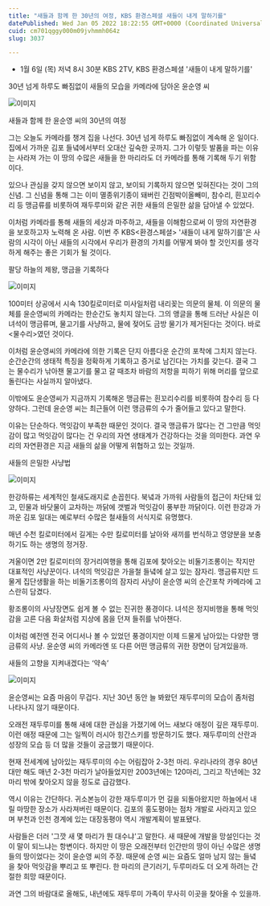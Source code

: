 ```yaml
---
title: "새들과 함께 한 30년의 여정, KBS 환경스페셜 새들이 내게 말하기를"
datePublished: Wed Jan 05 2022 18:22:55 GMT+0000 (Coordinated Universal Time)
cuid: cm701qggy000m09jvhmmh064z
slug: 3037

---
```



- 1월 6일 (목) 저녁 8시 30분 KBS 2TV, KBS 환경스페셜 '새들이 내게 말하기를'

30년 넘게 하루도 빠짐없이 새들의 모습을 카메라에 담아온 윤순영 씨

![이미지](https://cdn.hashnode.com/res/hashnode/image/upload/v1739251993966/5d58cb01-3cec-4bff-b40d-b9415e135c99.jpeg)

새들과 함께 한 윤순영 씨의 30년의 여정

그는 오늘도 카메라를 챙겨 집을 나선다. 30년 넘게 하루도 빠짐없이 계속해 온 일이다. 집에서 가까운 김포 들녘에서부터 오대산 깊숙한 곳까지. 그가 이렇듯 발품을 파는 이유는 사라져 가는 이 땅의 수많은 새들을 한 마리라도 더 카메라를 통해 기록해 두기 위함이다.

있으나 관심을 갖지 않으면 보이지 않고, 보이되 기록하지 않으면 잊혀진다는 것이 그의 신념. 그 신념을 통해 그는 이미 멸종위기종이 돼버린 긴점박이올빼미, 참수리, 흰꼬리수리 등 맹금류를 비롯하여 재두루미와 같은 귀한 새들의 은밀한 삶을 담아낼 수 있었다.

이처럼 카메라를 통해 새들의 세상과 마주하고, 새들을 이해함으로써 이 땅의 자연환경을 보호하고자 노력해 온 사람. 이번 주 KBS<환경스페셜> '새들이 내게 말하기를'은 사람의 시각이 아닌 새들의 시각에서 우리가 환경의 가치를 어떻게 봐야 할 것인지를 생각하게 해주는 좋은 기회가 될 것이다.

팔당 하늘의 제왕, 맹금을 기록하다

![이미지](https://cdn.hashnode.com/res/hashnode/image/upload/v1739251995663/f1c2049d-9c21-468c-affc-821a2c41edfa.jpeg)

100미터 상공에서 시속 130킬로미터로 미사일처럼 내리꽂는 의문의 물체. 이 의문의 물체를 윤순영씨의 카메라는 한순간도 놓치지 않는다. 그의 앵글을 통해 드러난 사실은 이 녀석이 맹금류며, 물고기를 사냥하고, 물에 젖어도 금방 물기가 제거된다는 것이다. 바로 <물수리>였던 것이다.

이처럼 윤순영씨의 카메라에 의한 기록은 단지 아름다운 순간의 포착에 그치지 않는다. 순간순간의 생태적 특징을 정확하게 기록하고 증거로 남긴다는 가치를 갖는다. 결국 그는 물수리가 낚아챈 물고기를 물고 갈 때조차 바람의 저항을 피하기 위해 머리를 앞으로 돌린다는 사실까지 알아냈다.

이밖에도 윤순영씨가 지금까지 기록해온 맹금류는 흰꼬리수리를 비롯하여 참수리 등 다양하다. 그런데 윤순영 씨는 최근들어 이런 맹금류의 수가 줄어들고 있다고 말한다.

이유는 단순하다. 먹잇감이 부족한 때문인 것이다. 결국 맹금류가 많다는 건 그만큼 먹잇감이 많고 먹잇감이 많다는 건 우리의 자연 생태계가 건강하다는 것을 의미한다. 과연 우리의 자연환경은 지금 새들의 삶을 어떻게 위협하고 있는 것일까.

새들의 은밀한 사냥법

![이미지](https://cdn.hashnode.com/res/hashnode/image/upload/v1739251997482/00bf0262-40f1-456a-94c7-64c838e4ed39.jpeg)

한강하류는 세계적인 철새도래지로 손꼽힌다. 북녘과 가까워 사람들의 접근이 차단돼 있고, 민물과 바닷물이 교차하는 까닭에 갯벌과 먹잇감이 풍부한 까닭이다. 이런 한강과 가까운 김포 일대는 예로부터 수많은 철새들의 서식지로 유명했다.

매년 수천 킬로미터에서 길게는 수만 킬로미터를 날아와 새끼를 번식하고 영양분을 보충하기도 하는 생명의 정거장.

겨울이면 2만 킬로미터의 장거리여행을 통해 김포에 찾아오는 비둘기조롱이는 작지만 대표적인 사냥꾼이다. 녀석의 먹잇감은 가을철 들녘에 살고 있는 잠자리. 맹금류지만 드물게 집단생활을 하는 비둘기조롱이의 잠자리 사냥이 윤순영 씨의 순간포착 카메라에 고스란히 담겼다.

황조롱이의 사냥장면도 쉽게 볼 수 없는 진귀한 풍경이다. 녀석은 정지비행을 통해 먹잇감을 고른 다음 화살처럼 지상에 몸을 던져 들쥐를 낚아챈다.

이처럼 예전엔 전국 어디서나 볼 수 있었던 풍경이지만 이제 드물게 남아있는 다양한 맹금류의 사냥. 윤순영 씨의 카메라엔 또 다른 어떤 맹금류의 귀한 장면이 담겨있을까.

새들의 고향을 지켜내겠다는 ‘약속’

![이미지](https://cdn.hashnode.com/res/hashnode/image/upload/v1739251999268/2aea3a3e-159f-40ff-a2b5-d960cecbf35d.jpeg)

윤순영씨는 요즘 마음이 무겁다. 지난 30년 동안 늘 봐왔던 재두루미의 모습이 좀처럼 나타나지 않기 때문이다.

오래전 재두루미를 통해 새에 대한 관심을 가졌기에 어느 새보다 애정이 깊은 재두루미. 이런 애정 때문에 그는 일찍이 러시아 힝간스키를 방문하기도 했다. 재두루미의 산란과 성장의 모습 등 더 많을 것들이 궁금했기 때문이다.

현재 전세계에 남아있는 재두루미의 수는 어림잡아 2-3천 마리. 우리나라의 경우 80년대만 해도 매년 2-3천 마리가 날아들었지만 2003년에는 120마리, 그리고 작년에는 32마리 밖에 찾아오지 않을 정도로 급감했다.

역시 이유는 간단하다. 귀소본능이 강한 재두루미가 먼 길을 되돌아왔지만 하늘에서 내릴 마땅한 장소가 사라져버린 때문이다. 김포의 홍도평야는 점차 개발로 사라지고 있으며 부천과 인천 경계에 있는 대장동평야 역시 개발계획이 발표됐다.

사람들은 더러 '그깟 새 몇 마리가 뭔 대수냐'고 말한다. 새 때문에 개발을 망설인다는 것이 말이 되느냐는 항변이다. 하지만 이 땅은 오래전부터 인간만의 땅이 아닌 수많은 생명들의 땅이었다는 것이 윤순영 씨의 주장. 때문에 순영 씨는 요즘도 얼마 남지 않는 들녘을 찾아 먹잇감을 뿌리고 또 뿌린다. 한 마리의 큰기러기, 두루미라도 더 오게 하려는 간절한 희망 때문이다.

과연 그의 바람대로 올해도, 내년에도 재두루미 가족이 무사히 이곳을 찾아올 수 있을까.